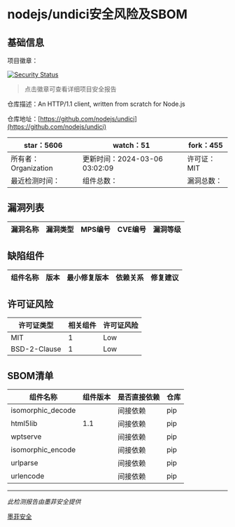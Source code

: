 # nodejs/undici安全风险及SBOM

## 基础信息

项目徽章：

[![Security Status](https://www.murphysec.com/platform3/v31/badge/1765093982669135872.svg)](https://www.murphysec.com/console/report/1714721416204304384/1765093982669135872)

> 点击徽章可查看详细项目安全报告

仓库描述：An HTTP/1.1 client, written from scratch for Node.js

仓库地址：[https://github.com/nodejs/undici](https://github.com/nodejs/undici)

| star：5606 | watch：51 | fork：455 |
| ----------- | -------------- | ------------ |
| 所有者：Organization | 更新时间：2024-03-06 03:02:09 | 许可证：MIT |
| 最近检测时间： | 组件总数： | 漏洞总数： |




## 漏洞列表

| 漏洞名称 | 漏洞类型 | MPS编号 | CVE编号 | 漏洞等级 |
| ------- | ------ | ------- | ------ | ----- |





## 缺陷组件

| 组件名称 | 版本 | 最小修复版本 | 依赖关系 | 修复建议 |
| -------- | ---- | ------------ | -------- | -------- |





## 许可证风险

| 许可证类型 | 相关组件 | 许可证风险 |
| ---------- | -------- | ---------- |
|MIT|1|Low|
|BSD-2-Clause|1|Low|




## SBOM清单

| 组件名称 | 组件版本 | 是否直接依赖 | 仓库 |
| -------- | -------- | ------------ | ---- |
|isomorphic_decode||间接依赖|pip|
|html5lib|1.1|间接依赖|pip|
|wptserve||间接依赖|pip|
|isomorphic_encode||间接依赖|pip|
|urlparse||间接依赖|pip|
|urlencode||间接依赖|pip|


------

*此检测报告由墨菲安全提供*

[墨菲安全](www.murphysec.com)